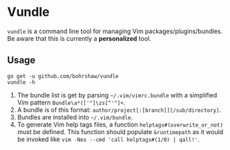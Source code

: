 # Vundle

`vundle` is a command line tool for managing Vim packages/plugins/bundles.
Be aware that this is currently a **personalized** tool.

## Usage

    go get -u github.com/bohrshaw/vundle
    vundle -h

1. The bundle list is get by parsing `~/.vim/vimrc.bundle` with a simplified
   Vim pattern `Bundle\a*(['"]\zs[^'"]+`.
1. A bundle is of this format: `author/project[:[branch]][/sub/directory]`.
1. Bundles are installed into `~/.vim/bundle`.
1. To generate Vim help tags files, a function `helptags#(overwrite_or_not)`
   must be defined. This function should populate `&runtimepath` as it would be
   invoked like `vim -Nes --cmd 'call helptags#(1/0) | qall!'`.

